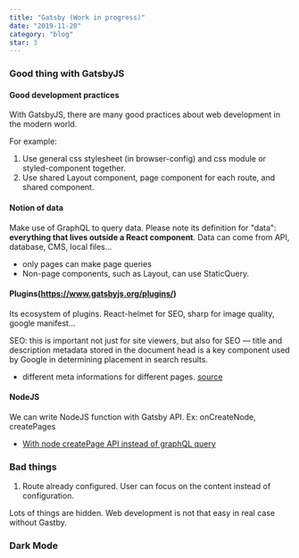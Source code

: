 ```yaml
---
title: "Gatsby (Work in progress)"
date: "2019-11-20"
category: "blog"
star: 3
---
```


### Good thing with GatsbyJS

#### Good development practices

With GatsbyJS, there are many good practices about web development in the modern world.

For example:

1. Use general css stylesheet (in browser-config) and css module or styled-component together.
2. Use shared Layout component, page component for each route, and shared component.

#### Notion of data

Make use of GraphQL to query data. Please note its definition for "data": **everything that lives outside a React component**. Data can come from API, database, CMS, local files...

- only pages can make page queries
- Non-page components, such as Layout, can use StaticQuery.

#### Plugins(https://www.gatsbyjs.org/plugins/)

Its ecosystem of plugins. React-helmet for SEO, sharp for image quality, google manifest...

SEO: this is important not just for site viewers, but also for SEO — title and description metadata stored in the document head is a key component used by Google in determining placement in search results.

- different meta informations for different pages. [source](https://stackoverflow.com/questions/52690820/what-is-the-purpose-of-react-helmet)

#### NodeJS

We can write NodeJS function with Gatsby API.
Ex: onCreateNode, createPages

- [With node createPage API instead of graphQL query](https://www.gatsbyjs.org/docs/using-gatsby-without-graphql/)

### Bad things

1. Route already configured. User can focus on the content instead of configuration.

Lots of things are hidden. Web development is not that easy in real case without Gastby.

### Dark Mode
